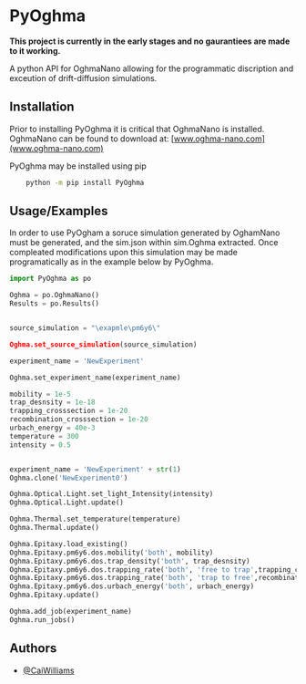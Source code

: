 
# PyOghma
**This project is currently in the early stages and no gaurantiees are made to it working.**

A python API for OghmaNano allowing for the programmatic discription and exceution of drift-diffusion simulations.

## Installation
Prior to installing PyOghma it is critical that OghmaNano is installed. OghmaNano can be found to download at: [www.oghma-nano.com](www.oghma-nano.com)

PyOghma may be installed using pip

```bash
    python -m pip install PyOghma
```
    
## Usage/Examples

In order to use PyOgham a soruce simulation generated by OghamNano must be generated, and the sim.json within sim.Oghma extracted. Once compleated modifications upon this simulation may be made programatically as in the example below by PyOghma.

```python
import PyOghma as po

Oghma = po.OghmaNano()
Results = po.Results()


source_simulation = "\exapmle\pm6y6\"

Oghma.set_source_simulation(source_simulation)

experiment_name = 'NewExperiment'

Oghma.set_experiment_name(experiment_name)

mobility = 1e-5
trap_desnsity = 1e-18
trapping_crosssection = 1e-20
recombination_crosssection = 1e-20
urbach_energy = 40e-3
temperature = 300
intensity = 0.5


experiment_name = 'NewExperiment' + str(1)
Oghma.clone('NewExperiment0')

Oghma.Optical.Light.set_light_Intensity(intensity)
Oghma.Optical.Light.update()

Oghma.Thermal.set_temperature(temperature)
Oghma.Thermal.update()

Oghma.Epitaxy.load_existing()
Oghma.Epitaxy.pm6y6.dos.mobility('both', mobility)
Oghma.Epitaxy.pm6y6.dos.trap_density('both', trap_desnsity)
Oghma.Epitaxy.pm6y6.dos.trapping_rate('both', 'free to trap',trapping_crosssection)
Oghma.Epitaxy.pm6y6.dos.trapping_rate('both', 'trap to free',recombination_crosssection)
Oghma.Epitaxy.pm6y6.dos.urbach_energy('both', urbach_energy)
Oghma.Epitaxy.update()

Oghma.add_job(experiment_name)
Oghma.run_jobs()

```


## Authors

- [@CaiWilliams](https://www.github.com/CaiWilliams)
